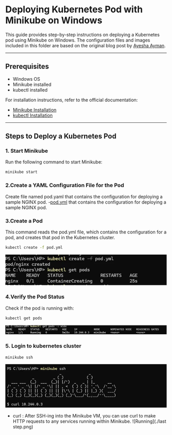 # Deploying Kubernetes Pod with Minikube on Windows

This guide provides step-by-step instructions on deploying a Kubernetes pod using Minikube on Windows. The configuration files and images included in this folder are based on the original blog post by [Ayesha Ayman](https://medium.com/@ayeshaayman789/deploying-kubernetes-pod-with-minikube-on-windows-64db889d1c8a).

---

## Prerequisites

- Windows OS
- Minikube installed
- kubectl installed

For installation instructions, refer to the official documentation:
- [Minikube Installation](https://minikube.sigs.k8s.io/docs/start/)
- [kubectl Installation](https://kubernetes.io/docs/tasks/tools/)

---

## Steps to Deploy a Kubernetes Pod

### 1. Start Minikube

Run the following command to start Minikube:
```bash
minikube start
```
### 2.Create a YAML Configuration File for the Pod
Create file named pod.yaml that contains the configuration for deploying a sample NGINX pod.
-[pod.yml](./pod.yml) that contains the configuration for deploying a sample NGINX pod.
### 3.Create a Pod
This command reads the pod.yml file, which contains the configuration for a pod, and creates that pod in the Kubernetes cluster.
```bash
kubectl create -f pod.yml
```
![Kubectl create Pod](./createpod.png)

### 4.Verify the Pod Status
Check if the pod is running with:
```bash
kubectl get pods
```
![Kubectl Get Pod](./getpods.png)

### 5. Login to kubernetes cluster

```bash
minikube ssh
```
![login](./ssh.png)
- curl <ip>: After SSH-ing into the Minikube VM, you can use curl to make HTTP requests to any services running within Minikube.
![Running](./last step.png)
